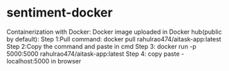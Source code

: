 # sentiment-docker




Containerization with Docker:
Docker image uploaded in Docker hub(public by default):
Step 1:Pull command: docker pull rahulrao474/aitask-app:latest
Step 2:Copy the command and paste in cmd
Step 3: docker run -p 5000:5000 rahulrao474/aitask-app:latest
Step 4: copy paste -localhost:5000 in browser 
